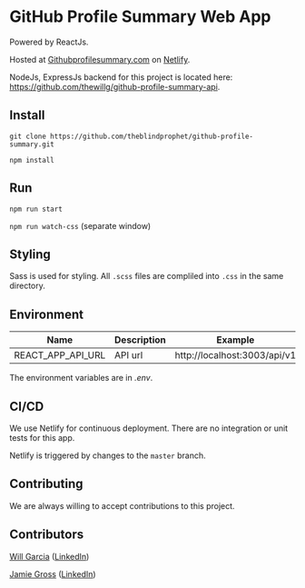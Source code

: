 # GitHub Profile Summary Web App
Powered by ReactJs.

Hosted at [Githubprofilesummary.com](https://www.githubprofilesummary.com/) on [Netlify](https://www.netlify.com/).

NodeJs, ExpressJs backend for this project is located here: https://github.com/thewillg/github-profile-summary-api.

## Install

`git clone https://github.com/theblindprophet/github-profile-summary.git`

`npm install`

## Run

`npm run start`

`npm run watch-css` (separate window)

## Styling

Sass is used for styling. All `.scss` files are compliled into `.css` in the same directory.

## Environment

| Name | Description | Example |
|------|-------------|--------|
| REACT_APP_API_URL | API url | http://localhost:3003/api/v1 |

The environment variables are in *.env*.

## CI/CD

We use Netlify for continuous deployment. There are no integration or unit tests for this app.

Netlify is triggered by changes to the `master` branch.

## Contributing

We are always willing to accept contributions to this project.

## Contributors

[Will Garcia](https://github.com/thewillg/) ([LinkedIn](https://www.linkedin.com/in/thewillg/))

[Jamie Gross](https://github.com/theblindprophet/) ([LinkedIn](https://www.linkedin.com/in/james-l-gross/))
